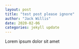 ```yaml
---
layout: post
title: "test post please ignore"
author: "Jack Willis"
date: 2020-02-06
categories: jekyll update
---
```


Lorem ipsum dolor sit amet